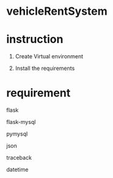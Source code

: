 # vehicleRentSystem


# instruction
1. Create Virtual environment

2. Install the requirements


# requirement


flask

flask-mysql

pymysql

json

traceback

datetime


